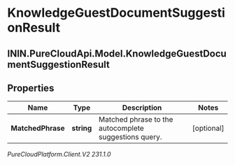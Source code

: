 # KnowledgeGuestDocumentSuggestionResult

## ININ.PureCloudApi.Model.KnowledgeGuestDocumentSuggestionResult

## Properties

|Name | Type | Description | Notes|
|------------ | ------------- | ------------- | -------------|
| **MatchedPhrase** | **string** | Matched phrase to the autocomplete suggestions query. | [optional] |



_PureCloudPlatform.Client.V2 231.1.0_
